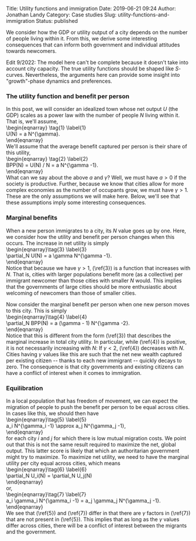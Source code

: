 Title: Utility functions and immigration
Date: 2019-06-21 09:24
Author: Jonathan Landy
Category: Case studies
Slug: utility-functions-and-immigration
Status: published

We consider how the GDP or utility output of a city depends on the number of people living within it. From this, we derive some interesting consequences that can inform both government and individual attitudes towards newcomers.

Edit 9/2022: The model here can't be complete because it doesn't take into account
city capacity.  The true utility functions should be shaped like $S$-curves.
Nevertheless, the arguments here can provide some insight into "growth"-phase
dynamics and preferences.


### The utility function and benefit per person

In this post, we will consider an idealized town whose net output $U$ (the GDP) scales as a power law with the number of people $N$ living within it. That is, we'll assume,  
\begin{eqnarray} \tag{1} \label{1}  
U(N) = a N^{\gamma}.  
\end{eqnarray}  
We'll assume that the average benefit captured per person is their share of this utility,  
\begin{eqnarray} \tag{2} \label{2}  
BPP(N) = U(N) / N = a N^{\gamma -1}.  
\end{eqnarray}  
What can we say about the above $a$ and $\gamma$? Well, we must have $a> 0$ if the society is productive. Further, because we know that cities allow for more complex economies as the number of occupants grow, we must have $\gamma > 1$. These are the only assumptions we will make here. Below, we'll see that these assumptions imply some interesting consequences.

### Marginal benefits

When a new person immigrates to a city, its $N$ value goes up by one. Here, we consider how the utility and benefit per person changes when this occurs. The increase in net utility is simply  
\begin{eqnarray}\tag{3} \label{3}  
\partial_N U(N) = a \gamma N^{\gamma -1}.  
\end{eqnarray}  
Notice that because we have $\gamma > 1$, (\ref{3}) is a function that increases with $N$. That is, cities with larger populations benefit more (as a collective) per immigrant newcomer than those cities with smaller $N$ would. This implies that the governments of large cities should be more enthusiastic about welcoming of newcomers than those of smaller cities.

Now consider the marginal benefit per person when one new person moves to this city. This is simply  
\begin{eqnarray}\tag{4} \label{4}  
\partial_N BPP(N) = a (\gamma - 1) N^{\gamma -2}.  
\end{eqnarray}  
Notice that this is different from the form (\ref{3}) that describes the marginal increase in total city utility. In particular, while (\ref{4}) is positive, it is not necessarily increasing with $N$: If $\gamma < 2$, (\ref{4}) decreases with $N$. Cities having $\gamma$ values like this are such that the net new wealth captured per existing citizen -- thanks to each new immigrant -- quickly decays to zero. The consequence is that city governments and existing citizens can have a conflict of interest when it comes to immigration.

### Equilibration

In a local population that has freedom of movement, we can expect the migration of people to push the benefit per person to be equal across cities. In cases like this, we should then have  
\begin{eqnarray}\tag{5} \label{5}  
a_i N^{\gamma_i -1} \approx a_j N^{\gamma_j -1},  
\end{eqnarray}  
for each city $i$ and $j$ for which there is low mutual migration costs. We point out that this is not the same result required to maximize the net, global output. This latter score is likely that which an authoritarian government might try to maximize. To maximize net utility, we need to have the marginal utility per city equal across cities, which means  
\begin{eqnarray}\tag{6} \label{6}  
\partial_N U_i(N) = \partial_N U_j(N)  
\end{eqnarray}  
or,  
\begin{eqnarray}\tag{7} \label{7}  
a_i \gamma_i N^{\gamma_i -1} = a_j \gamma_j N^{\gamma_j -1}.  
\end{eqnarray}  
We see that (\ref{5}) and (\ref{7}) differ in that there are $\gamma$ factors in (\ref{7}) that are not present in (\ref{5}). This implies that as long as the $\gamma$ values differ across cities, there will be a conflict of interest between the migrants and the government.
